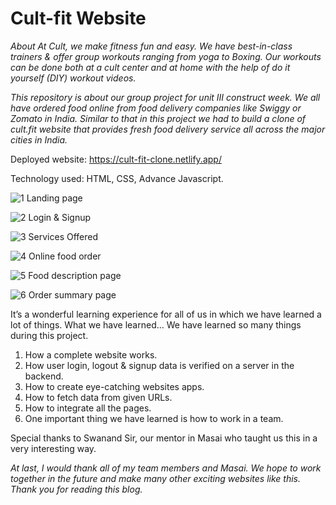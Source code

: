 # Cult-fit Website

<i>
About
At Cult, we make fitness fun and easy. We have best-in-class trainers & offer group workouts ranging from yoga to Boxing. Our workouts can be done both at a cult center and at home with the help of do it yourself (DIY) workout videos.
  
This repository is about our group project for unit III construct week. We all have ordered food online from food delivery companies like Swiggy or Zomato in India. Similar to that in this project we had to build a clone of cult.fit website that provides fresh food delivery service all across the major cities in India.
</i>


Deployed website: https://cult-fit-clone.netlify.app/

Technology used:
HTML, CSS, Advance Javascript.

![1](https://user-images.githubusercontent.com/94068631/166301002-50adcded-0821-4bf1-bc43-70767dcf2b88.jpeg)
Landing page

![2](https://user-images.githubusercontent.com/94068631/166301004-355b1c25-bf90-4843-aac8-b04bee023411.jpeg)
Login & Signup

![3](https://user-images.githubusercontent.com/94068631/166301006-ddab2886-c2ea-4f8f-bd02-9973a9245a96.jpeg)
Services Offered

![4](https://user-images.githubusercontent.com/94068631/166300986-bc9a5a9f-7845-432b-a347-b59954f81fe4.png)
Online food order

![5](https://user-images.githubusercontent.com/94068631/166300991-88726f50-231b-40b2-b1bb-e2e62db17de8.jpeg)
Food description page

![6](https://user-images.githubusercontent.com/94068631/166300999-644a8694-95d4-420f-9d79-55d4402334b9.jpeg)
Order summary page

It’s a wonderful learning experience for all of us in which we have learned a lot of things.
What we have learned…
We have learned so many things during this project.
1. How a complete website works.
2. How user login, logout & signup data is verified on a server in the backend.
3. How to create eye-catching websites apps.
4. How to fetch data from given URLs.
5. How to integrate all the pages.
6. One important thing we have learned is how to work in a team.

Special thanks to Swanand Sir, our mentor in Masai who taught us this in a very interesting way.

<i>
At last, I would thank all of my team members and Masai.
We hope to work together in the future and make many other exciting websites like this.
Thank you for reading this blog.
</i>


